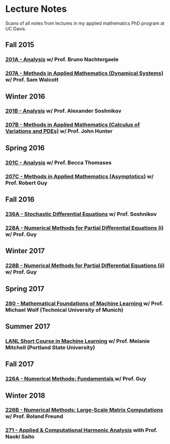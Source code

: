 # Lecture Notes
Scans of all notes from lectures in my applied mathematics PhD program at UC Davis.

## Fall 2015
### [201A - Analysis]() w/ Prof. Bruno Nachtergaele
### [207A - Methods in Applied Mathematics (Dynamical Systems)](https://github.com/drruumms/lecture_notes/blob/master/mat207A_notes.pdf) w/ Prof. Sam Walcott

## Winter 2016
### [201B - Analysis]() w/ Prof. Alexander Soshnikov
### [207B - Methods in Applied Mathematics (Calculus of Variations and PDEs)]() w/ Prof. John Hunter

## Spring 2016
### [201C - Analysis]() w/ Prof. Becca Thomases
### [207C - Methods in Applied Mathematics (Asymptotics)]() w/ Prof. Robert Guy

## Fall 2016
### [236A - Stochastic Differential Equations]() w/ Prof. Soshnikov
### [228A - Numerical Methods for Partial Differential Equations (i)](https://github.com/drruumms/lecture_notes/blob/master/mat228A_notes.pdf) w/ Prof. Guy

## Winter 2017
### [228B - Numerical Methods for Partial Differential Equations (ii)](https://github.com/drruumms/lecture_notes/blob/master/mat228B_notes.pdf) w/ Prof. Guy

## Spring 2017
### [280 - Mathematical Foundations of Machine Learning ](https://github.com/drruumms/lecture_notes/blob/master/mat280_wolf_notes.pdf) w/ Prof. Michael Wolf (Technical University of Munich)

## Summer 2017
### [LANL Short Course in Machine Learning](https://github.com/drruumms/lecture_notes/blob/master/lanl_ml_shortcourse_notes.pdf) w/ Prof. Melanie Mitchell (Portland State University)

## Fall 2017
### [226A - Numerical Methods: Fundamentals ](https://github.com/drruumms/lecture_notes/blob/master/mat226A_notes.pdf) w/ Prof. Guy

## Winter 2018
### [226B - Numerical Methods: Large-Scale Matrix Computations](https://github.com/drruumms/lecture_notes/blob/master/mat226B_notes.pdf) w/ Prof. Roland Freund
### [271 - Applied & Computational Harmonic Analysis](https://www.math.ucdavis.edu/~saito/courses/ACHA.w18/lectures.html) with Prof. Naoki Saito



